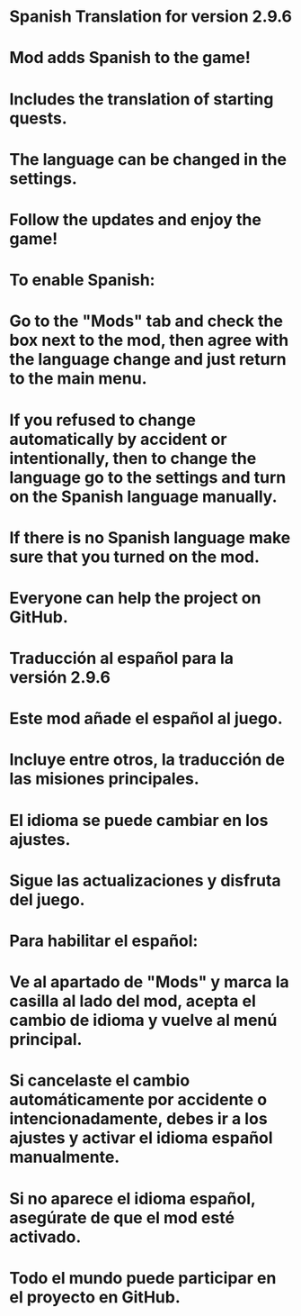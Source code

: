 # Spanish Translation for version 2.9.6
# Mod adds Spanish to the game!
# Includes the translation of starting quests.
# The language can be changed in the settings.
# Follow the updates and enjoy the game!

# To enable Spanish:
# Go to the "Mods" tab and check the box next to the mod, then agree with the language change and just return to the main menu.
# If you refused to change automatically by accident or intentionally, then to change the language go to the settings and turn on the Spanish language manually.
# If there is no Spanish language make sure that you turned on the mod.

# Everyone can help the project on GitHub.

# Traducción al español para la versión 2.9.6
# Este mod añade el español al juego.
# Incluye entre otros, la traducción de las misiones principales.
# El idioma se puede cambiar en los ajustes.
# Sigue las actualizaciones y disfruta del juego.

# Para habilitar el español:
# Ve al apartado de "Mods" y marca la casilla al lado del mod, acepta el cambio de idioma y vuelve al menú principal.
# Si cancelaste el cambio automáticamente por accidente o intencionadamente, debes ir a los ajustes y activar el idioma español manualmente.
# Si no aparece el idioma español, asegúrate de que el mod esté activado.

# Todo el mundo puede participar en el proyecto en GitHub.
